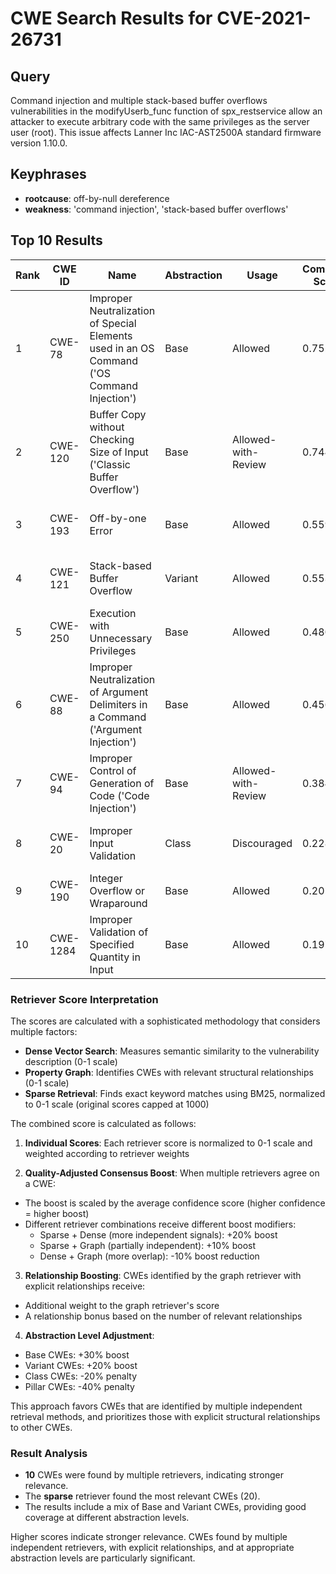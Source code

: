 # CWE Search Results for CVE-2021-26731

## Query
Command injection and multiple stack-based buffer overflows vulnerabilities in the modifyUserb_func function of spx_restservice allow an attacker to execute arbitrary code with the same privileges as the server user (root). This issue affects Lanner Inc IAC-AST2500A standard firmware version 1.10.0.            
        
## Keyphrases
- **rootcause**: off-by-null dereference
- **weakness**: 'command injection', 'stack-based buffer overflows'

## Top 10 Results

| Rank | CWE ID | Name | Abstraction | Usage | Combined Score | Retrievers | Individual Scores |
|------|--------|------|-------------|-------|---------------|------------|-------------------|
| 1 | CWE-78 | Improper Neutralization of Special Elements used in an OS Command ('OS Command Injection') | Base | Allowed | 0.7528 | dense, sparse, graph | dense: 0.649, sparse: 0.359, graph: 0.622 |
| 2 | CWE-120 | Buffer Copy without Checking Size of Input ('Classic Buffer Overflow') | Base | Allowed-with-Review | 0.7447 | dense, sparse, graph | dense: 0.584, sparse: 0.357, graph: 0.792 |
| 3 | CWE-193 | Off-by-one Error | Base | Allowed | 0.5592 | sparse, graph | sparse: 0.353, graph: 1.000 |
| 4 | CWE-121 | Stack-based Buffer Overflow | Variant | Allowed | 0.5536 | dense, sparse | dense: 0.671, sparse: 0.461 |
| 5 | CWE-250 | Execution with Unnecessary Privileges | Base | Allowed | 0.4809 | dense, sparse | dense: 0.604, sparse: 0.312 |
| 6 | CWE-88 | Improper Neutralization of Argument Delimiters in a Command ('Argument Injection') | Base | Allowed | 0.4565 | sparse, graph | sparse: 0.312, graph: 0.777 |
| 7 | CWE-94 | Improper Control of Generation of Code ('Code Injection') | Base | Allowed-with-Review | 0.3842 | dense, sparse | dense: 0.597, sparse: 0.181 |
| 8 | CWE-20 | Improper Input Validation | Class | Discouraged | 0.2285 | dense, sparse | dense: 0.609, sparse: 0.360 |
| 9 | CWE-190 | Integer Overflow or Wraparound | Base | Allowed | 0.2010 | sparse | sparse: 0.351 |
| 10 | CWE-1284 | Improper Validation of Specified Quantity in Input | Base | Allowed | 0.1970 | sparse | sparse: 0.344 |



### Retriever Score Interpretation
The scores are calculated with a sophisticated methodology that considers multiple factors:

- **Dense Vector Search**: Measures semantic similarity to the vulnerability description (0-1 scale)
- **Property Graph**: Identifies CWEs with relevant structural relationships (0-1 scale)
- **Sparse Retrieval**: Finds exact keyword matches using BM25, normalized to 0-1 scale (original scores capped at 1000)

The combined score is calculated as follows:

1. **Individual Scores**: Each retriever score is normalized to 0-1 scale and weighted according to retriever weights

2. **Quality-Adjusted Consensus Boost**: When multiple retrievers agree on a CWE:
- The boost is scaled by the average confidence score (higher confidence = higher boost)
- Different retriever combinations receive different boost modifiers:
    - Sparse + Dense (more independent signals): +20% boost
    - Sparse + Graph (partially independent): +10% boost  
    - Dense + Graph (more overlap): -10% boost reduction

3. **Relationship Boosting**: CWEs identified by the graph retriever with explicit relationships receive:
- Additional weight to the graph retriever's score
- A relationship bonus based on the number of relevant relationships

4. **Abstraction Level Adjustment**:
- Base CWEs: +30% boost
- Variant CWEs: +20% boost
- Class CWEs: -20% penalty
- Pillar CWEs: -40% penalty

This approach favors CWEs that are identified by multiple independent retrieval methods, and prioritizes those with explicit structural relationships to other CWEs.


### Result Analysis
- **10** CWEs were found by multiple retrievers, indicating stronger relevance.
- The **sparse** retriever found the most relevant CWEs (20).
- The results include a mix of Base and Variant CWEs, providing good coverage at different abstraction levels.

Higher scores indicate stronger relevance. CWEs found by multiple independent retrievers, with explicit relationships, and at appropriate abstraction levels are particularly significant.
